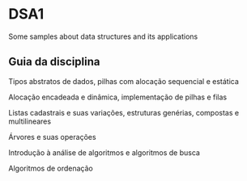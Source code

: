 # DSA1
Some samples about data structures and its applications

<h2> Guia da disciplina </h1>
<p> Tipos abstratos de dados, pilhas com alocação sequencial e estática</p>
<p> Alocação encadeada e dinâmica, implementação de pilhas e filas</p>
<p> Listas cadastrais e suas variações, estruturas genérias, compostas e multilineares</p>
<p> Árvores e suas operações</p>
<p> Introdução à análise de algoritmos e algoritmos de busca</p>
<p> Algoritmos de ordenação</p>
